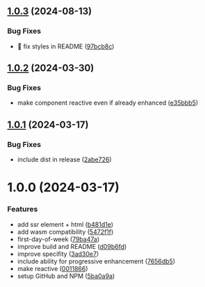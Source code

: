 ## [1.0.3](https://github.com/mariohamann/activity-graph/compare/v1.0.2...v1.0.3) (2024-08-13)


### Bug Fixes

* 🐛 fix styles in README ([97bcb8c](https://github.com/mariohamann/activity-graph/commit/97bcb8c7b39b4e1e065c62970eb8ea4a7c565efb))

## [1.0.2](https://github.com/mariohamann/activity-graph/compare/v1.0.1...v1.0.2) (2024-03-30)


### Bug Fixes

* make component reactive even if already enhanced ([e35bbb5](https://github.com/mariohamann/activity-graph/commit/e35bbb50ee1c621fde8aa28464827fb5312a84a4))

## [1.0.1](https://github.com/mariohamann/activity-graph/compare/v1.0.0...v1.0.1) (2024-03-17)


### Bug Fixes

* include dist in release ([2abe726](https://github.com/mariohamann/activity-graph/commit/2abe7261b99666bffdd9e484f84ff82bdc0d34ce))

# 1.0.0 (2024-03-17)


### Features

* add ssr element + html ([b481d1e](https://github.com/mariohamann/activity-graph/commit/b481d1eba81c70944e89dc30fa235e3463936fca))
* add wasm compatibility ([5472f1f](https://github.com/mariohamann/activity-graph/commit/5472f1f7711cc6dc6b258d53f22aad6b80ac34b8))
* first-day-of-week ([79ba47a](https://github.com/mariohamann/activity-graph/commit/79ba47af0fa018cbf78960565edfb38ddd638dc2))
* improve build and README ([d09b6fd](https://github.com/mariohamann/activity-graph/commit/d09b6fd5fc4b21bebd92a6381cd8abc40c238a86))
* improve specifity ([3ad30e7](https://github.com/mariohamann/activity-graph/commit/3ad30e7f90d685495d401427c68d83e023ffe252))
* include ability for progressive enhancement ([7656db5](https://github.com/mariohamann/activity-graph/commit/7656db5e7786c920422386dec7f75e61d007a931))
* make reactive ([0011866](https://github.com/mariohamann/activity-graph/commit/00118662ed00db5a50d7bd7239a4c35d98131943))
* setup GitHub and NPM ([5ba0a9a](https://github.com/mariohamann/activity-graph/commit/5ba0a9a591177074f60251112789e9db938ae983))
